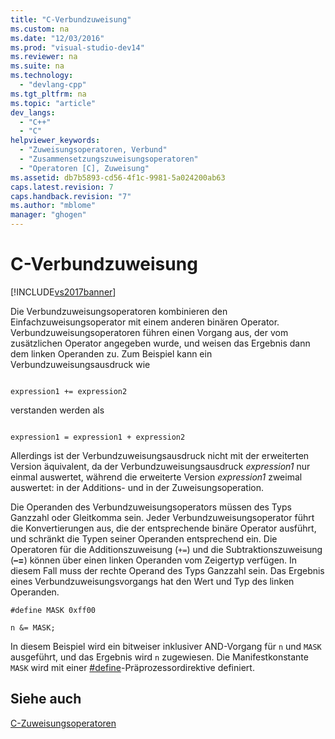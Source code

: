```yaml
---
title: "C-Verbundzuweisung"
ms.custom: na
ms.date: "12/03/2016"
ms.prod: "visual-studio-dev14"
ms.reviewer: na
ms.suite: na
ms.technology: 
  - "devlang-cpp"
ms.tgt_pltfrm: na
ms.topic: "article"
dev_langs: 
  - "C++"
  - "C"
helpviewer_keywords: 
  - "Zuweisungsoperatoren, Verbund"
  - "Zusammensetzungszuweisungsoperatoren"
  - "Operatoren [C], Zuweisung"
ms.assetid: db7b5893-cd56-4f1c-9981-5a024200ab63
caps.latest.revision: 7
caps.handback.revision: "7"
ms.author: "mblome"
manager: "ghogen"
---
```

# C-Verbundzuweisung
[!INCLUDE[vs2017banner](../assembler/inline/includes/vs2017banner.md)]

Die Verbundzuweisungsoperatoren kombinieren den Einfachzuweisungsoperator mit einem anderen binären Operator.  Verbundzuweisungsoperatoren führen einen Vorgang aus, der vom zusätzlichen Operator angegeben wurde, und weisen das Ergebnis dann dem linken Operanden zu.  Zum Beispiel kann ein Verbundzuweisungsausdruck wie  
  
```  
  
expression1 += expression2  
```  
  
 verstanden werden als  
  
```  
  
expression1 = expression1 + expression2  
```  
  
 Allerdings ist der Verbundzuweisungsausdruck nicht mit der erweiterten Version äquivalent, da der Verbundzuweisungsausdruck *expression1* nur einmal auswertet, während die erweiterte Version *expression1* zweimal auswertet: in der Additions\- und in der Zuweisungsoperation.  
  
 Die Operanden des Verbundzuweisungsoperators müssen des Typs Ganzzahl oder Gleitkomma sein.  Jeder Verbundzuweisungsoperator führt die Konvertierungen aus, die der entsprechende binäre Operator ausführt, und schränkt die Typen seiner Operanden entsprechend ein.  Die Operatoren für die Additionszuweisung \(`+=`\) und die Subtraktionszuweisung \(**–\=**\) können über einen linken Operanden vom Zeigertyp verfügen. In diesem Fall muss der rechte Operand des Typs Ganzzahl sein.  Das Ergebnis eines Verbundzuweisungsvorgangs hat den Wert und Typ des linken Operanden.  
  
```  
#define MASK 0xff00  
  
n &= MASK;  
```  
  
 In diesem Beispiel wird ein bitweiser inklusiver AND\-Vorgang für `n` und `MASK` ausgeführt, und das Ergebnis wird `n` zugewiesen.  Die Manifestkonstante `MASK` wird mit einer [\#define](../preprocessor/hash-define-directive-c-cpp.md)\-Präprozessordirektive definiert.  
  
## Siehe auch  
 [C\-Zuweisungsoperatoren](../c-language/c-assignment-operators.md)